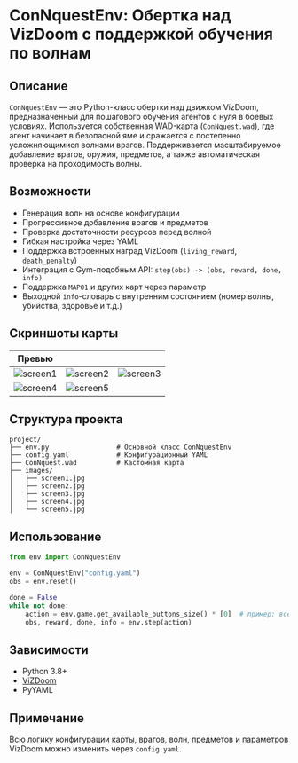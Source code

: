# ConNquestEnv: Обертка над VizDoom с поддержкой обучения по волнам

## Описание

`ConNquestEnv` — это Python-класс обертки над движком VizDoom, предназначенный для пошагового обучения агентов с нуля в боевых условиях. Используется собственная WAD-карта (`ConNquest.wad`), где агент начинает в безопасной яме и сражается с постепенно усложняющимися волнами врагов. Поддерживается масштабируемое добавление врагов, оружия, предметов, а также автоматическая проверка на проходимость волны.

## Возможности

- Генерация волн на основе конфигурации
- Прогрессивное добавление врагов и предметов
- Проверка достаточности ресурсов перед волной
- Гибкая настройка через YAML
- Поддержка встроенных наград VizDoom (`living_reward`, `death_penalty`)
- Интеграция с Gym-подобным API: `step(obs) -> (obs, reward, done, info)`
- Поддержка `MAP01` и других карт через параметр
- Выходной `info`-словарь с внутренним состоянием (номер волны, убийства, здоровье и т.д.)

## Скриншоты карты

| Превью |     |     |
|--------|-----|-----|
| ![screen1](images/screen1.jpg) | ![screen2](images/screen2.jpg) | ![screen3](images/screen3.jpg) |
| ![screen4](images/screen4.jpg) | ![screen5](images/screen5.jpg) |     |

## Структура проекта

```
project/
├── env.py                 # Основной класс ConNquestEnv
├── config.yaml            # Конфигурационный YAML
├── ConNquest.wad          # Кастомная карта
├── images/
│   ├── screen1.jpg
│   ├── screen2.jpg
│   ├── screen3.jpg
│   ├── screen4.jpg
│   └── screen5.jpg
```

## Использование

```python
from env import ConNquestEnv

env = ConNquestEnv("config.yaml")
obs = env.reset()

done = False
while not done:
    action = env.game.get_available_buttons_size() * [0]  # пример: все кнопки = 0
    obs, reward, done, info = env.step(action)
```

## Зависимости

- Python 3.8+
- [ViZDoom](https://github.com/mwydmuch/ViZDoom)
- PyYAML

## Примечание

Всю логику конфигурации карты, врагов, волн, предметов и параметров VizDoom можно изменить через `config.yaml`.